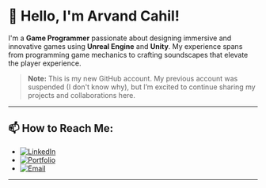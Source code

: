 # 👋 Hello, I'm Arvand Cahil!

I'm a **Game Programmer** passionate about designing immersive and innovative games using **Unreal Engine** and **Unity**. My experience spans from programming game mechanics to crafting soundscapes that elevate the player experience.

> **Note:** This is my new GitHub account. My previous account was suspended (I don't know why), but I’m excited to continue sharing my projects and collaborations here.

---

## 📫 How to Reach Me:
- [![LinkedIn](https://img.shields.io/badge/LinkedIn-0A66C2?style=for-the-badge&logo=linkedin&logoColor=white)](https://www.linkedin.com/in/arvand-cahil/details/projects/)
- [![Portfolio](https://img.shields.io/badge/Portfolio-007ACC?style=for-the-badge&logo=vercel&logoColor=white)](https://arvands-portfolio.vercel.app/)
- [![Email](https://img.shields.io/badge/Email-D14836?style=for-the-badge&logo=gmail&logoColor=white)](mailto:arvand.cahil@gmail.com)
  
---
